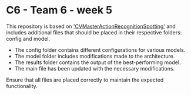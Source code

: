 # C6 - Team 6 - week 5

This repository is based on ['CVMasterActionRecognitionSpotting'](github.com/arturxe2/CVMasterActionRecognitionSpotting) and includes additional files that should be placed in their respective folders: config and model.

- The config folder contains different configurations for various models.
- The model folder includes modifications made to the architecture.
- The results folder contains the output of the best-performing model.
- The main file has been updated with the necessary modifications.

Ensure that all files are placed correctly to maintain the expected functionality.

